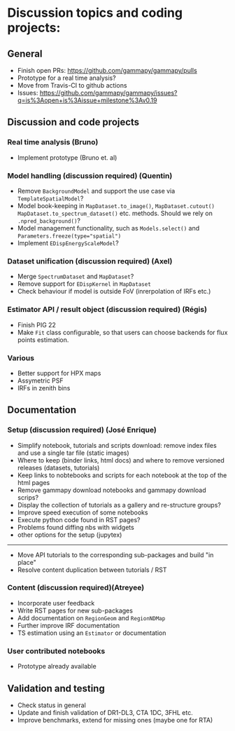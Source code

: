 # Discussion topics and coding projects:

## General
- Finish open PRs: https://github.com/gammapy/gammapy/pulls 
- Prototype for a real time analysis?
- Move from Travis-CI to github actions
- Issues: https://github.com/gammapy/gammapy/issues?q=is%3Aopen+is%3Aissue+milestone%3Av0.19


## Discussion and code projects

### Real time analysis (Bruno)
- Implement prototype (Bruno et. al)

### Model handling (discussion required) (Quentin)
- Remove `BackgroundModel` and support the use case via `TemplateSpatialModel`?
- Model book-keeping in `MapDataset.to_image()`, `MapDataset.cutout()` `MapDataset.to_spectrum_dataset()` etc. methods. Should we rely on `.npred_background()`?
- Model management functionality, such as `Models.select()` and `Parameters.freeze(type="spatial")`
- Implement `EDispEnergyScaleModel`?

### Dataset unification (discussion required) (Axel)
- Merge `SpectrumDataset` and `MapDataset`?
- Remove support for `EDispKernel` in `MapDataset`
- Check behaviour if model is outside FoV (inrerpolation of IRFs etc.)

### Estimator API / result object (discussion required) (Régis)
- Finish PIG 22
- Make `Fit` class configurable, so that users can choose backends for flux points estimation.

### Various
- Better support for HPX maps
- Assymetric PSF
- IRFs in zenith bins 

## Documentation

### Setup (discussion required) (José Enrique)
- Simplify notebook, tutorials and scripts download: remove index files and use a single tar file (static images)
- Where to keep (binder links, html docs) and where to remove versioned releases (datasets, tutorials) 
- Keep links to nobtebooks and scripts for each notebook at the top of the html pages
- Remove gammapy download notebooks and gammapy download scrips?
- Display the collection of tutorials as a gallery and re-structure groups?
- Improve speed execution of some notebooks
- Execute python code found in RST pages?
- Problems found diffing nbs with widgets
- other options for the setup (jupytex)
---
- Move API tutorials to the corresponding sub-packages and build "in place"
- Resolve content duplication between tutorials / RST 

### Content (discussion required)(Atreyee)
- Incorporate user feedback
- Write RST pages for new sub-packages
- Add documentation on `RegionGeom` and `RegionNDMap`
- Further improve IRF documentation
- TS estimation using an `Estimator` or documentation


### User contributed notebooks
- Prototype already available

## Validation and testing
- Check status in general
- Update and finish validation of DR1-DL3, CTA 1DC, 3FHL etc.
- Improve benchmarks, extend for missing ones (maybe one for RTA)

